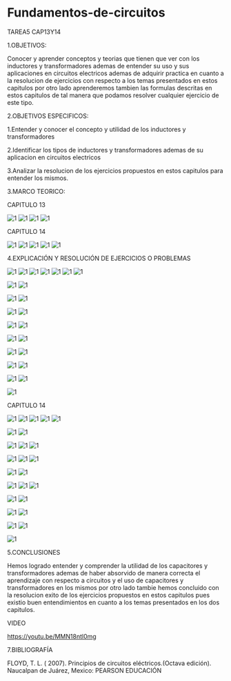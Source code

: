 # Fundamentos-de-circuitos
TAREA5 CAP13Y14

1.OBJETIVOS:

Conocer y aprender conceptos y teorias que tienen que ver con los inductores y transformadores ademas de entender su uso y sus aplicaciones en circuitos electricos ademas de adquirir practica en cuanto a la resolucion de ejercicios con respecto a los temas presentados en estos capitulos por otro lado aprenderemos tambien las formulas descritas en estos capitulos de tal manera que podamos resolver cualquier ejercicio de este tipo.

2.OBJETIVOS ESPECIFICOS:

1.Entender y conocer el concepto y utilidad de los inductores y transformadores 

2.Identificar los tipos de inductores y transformadores ademas de su aplicacion en circuitos electricos 

3.Analizar la resolucion de los ejercicios propuestos en estos capitulos para entender los mismos. 

3.MARCO TEORICO:

CAPITULO 13

![1](https://github.com/Josselyn2/Fundamentos-de-circuitos/blob/Principal/IMAGENES/CAPITULO13,14/mapas/MAP1.png?raw=true)
![1](https://github.com/Josselyn2/Fundamentos-de-circuitos/blob/Principal/IMAGENES/CAPITULO13,14/mapas/MAP2.png?raw=true)
![1](https://github.com/Josselyn2/Fundamentos-de-circuitos/blob/Principal/IMAGENES/CAPITULO13,14/mapas/MAP3.png?raw=true)
![1](https://github.com/Josselyn2/Fundamentos-de-circuitos/blob/Principal/IMAGENES/CAPITULO13,14/mapas/MAP4.png?raw=true)

CAPITULO 14

![1](https://github.com/Josselyn2/Fundamentos-de-circuitos/blob/Principal/IMAGENES/CAPITULO13,14/mapas/MAP5.png?raw=true)
![1](https://github.com/Josselyn2/Fundamentos-de-circuitos/blob/Principal/IMAGENES/CAPITULO13,14/mapas/MAP6.png?raw=true)
![1](https://github.com/Josselyn2/Fundamentos-de-circuitos/blob/Principal/IMAGENES/CAPITULO13,14/mapas/MAP7.png?raw=true)
![1](https://github.com/Josselyn2/Fundamentos-de-circuitos/blob/Principal/IMAGENES/CAPITULO13,14/mapas/MAP8.png?raw=true)
![1](https://github.com/Josselyn2/Fundamentos-de-circuitos/blob/Principal/IMAGENES/CAPITULO13,14/mapas/MAP9.png?raw=true)


4.EXPLICACIÓN Y RESOLUCIÓN DE EJERCICIOS O PROBLEMAS

![1](https://github.com/Josselyn2/Fundamentos-de-circuitos/blob/Principal/IMAGENES/CAPITULO13,14/ej2.jpg?raw=true)
![1](https://github.com/Josselyn2/Fundamentos-de-circuitos/blob/Principal/IMAGENES/CAPITULO13,14/ej4.jpg?raw=true)
![1](https://github.com/Josselyn2/Fundamentos-de-circuitos/blob/Principal/IMAGENES/CAPITULO13,14/ej6.jpg?raw=true)
![1](https://github.com/Josselyn2/Fundamentos-de-circuitos/blob/Principal/IMAGENES/CAPITULO13,14/ej8.jpg?raw=true)
![1](https://github.com/Josselyn2/Fundamentos-de-circuitos/blob/Principal/IMAGENES/CAPITULO13,14/ej10.jpg?raw=true)
![1](https://github.com/Josselyn2/Fundamentos-de-circuitos/blob/Principal/IMAGENES/CAPITULO13,14/ej12.jpg?raw=true)
![1](https://github.com/Josselyn2/Fundamentos-de-circuitos/blob/Principal/IMAGENES/CAPITULO13,14/ej14.jpg?raw=true)

![1](https://github.com/Josselyn2/Fundamentos-de-circuitos/blob/Principal/IMAGENES/CAPITULO13,14/2ej14.jpg?raw=true)
![1](https://github.com/Josselyn2/Fundamentos-de-circuitos/blob/Principal/IMAGENES/CAPITULO13,14/2ej14.jpg?raw=true)

![1](https://github.com/Josselyn2/Fundamentos-de-circuitos/blob/Principal/IMAGENES/CAPITULO13,14/ej16.jpg?raw=true)
![1](https://github.com/Josselyn2/Fundamentos-de-circuitos/blob/Principal/IMAGENES/CAPITULO13,14/ej18.jpg?raw=true)

![1](https://github.com/Josselyn2/Fundamentos-de-circuitos/blob/Principal/IMAGENES/CAPITULO13,14/2ej18.jpg?raw=true)
![1](https://github.com/Josselyn2/Fundamentos-de-circuitos/blob/Principal/IMAGENES/CAPITULO13,14/ej20.jpg?raw=true)

![1](https://github.com/Josselyn2/Fundamentos-de-circuitos/blob/Principal/IMAGENES/CAPITULO13,14/ej22.jpg?raw=true)
![1](https://github.com/Josselyn2/Fundamentos-de-circuitos/blob/Principal/IMAGENES/CAPITULO13,14/ej24.jpg?raw=true)

![1](https://github.com/Josselyn2/Fundamentos-de-circuitos/blob/Principal/IMAGENES/CAPITULO13,14/ej26.jpg?raw=true)
![1](https://github.com/Josselyn2/Fundamentos-de-circuitos/blob/Principal/IMAGENES/CAPITULO13,14/2ej26.jpg?raw=true)

![1](https://github.com/Josselyn2/Fundamentos-de-circuitos/blob/Principal/IMAGENES/CAPITULO13,14/ej28.jpg?raw=true)
![1](https://github.com/Josselyn2/Fundamentos-de-circuitos/blob/Principal/IMAGENES/CAPITULO13,14/2ej28.jpg?raw=true)

![1](https://github.com/Josselyn2/Fundamentos-de-circuitos/blob/Principal/IMAGENES/CAPITULO13,14/ej30.jpg?raw=true)
![1](https://github.com/Josselyn2/Fundamentos-de-circuitos/blob/Principal/IMAGENES/CAPITULO13,14/2ej30.jpg?raw=true)

![1](https://github.com/Josselyn2/Fundamentos-de-circuitos/blob/Principal/IMAGENES/CAPITULO13,14/ej32.jpg?raw=true)
![1](https://github.com/Josselyn2/Fundamentos-de-circuitos/blob/Principal/IMAGENES/CAPITULO13,14/2ej32.jpg?raw=true)

![1](https://github.com/Josselyn2/Fundamentos-de-circuitos/blob/Principal/IMAGENES/CAPITULO13,14/ej34.jpg?raw=true)

CAPITULO 14 

![1](https://github.com/Josselyn2/Fundamentos-de-circuitos/blob/Principal/IMAGENES/CAPITULO13,14/EJE2.jpg?raw=true)
![1](https://github.com/Josselyn2/Fundamentos-de-circuitos/blob/Principal/IMAGENES/CAPITULO13,14/EJE4.jpg?raw=true)
![1](https://github.com/Josselyn2/Fundamentos-de-circuitos/blob/Principal/IMAGENES/CAPITULO13,14/EJE6.jpg?raw=true)
![1](https://github.com/Josselyn2/Fundamentos-de-circuitos/blob/Principal/IMAGENES/CAPITULO13,14/EJE8.jpg?raw=true)
![1](https://github.com/Josselyn2/Fundamentos-de-circuitos/blob/Principal/IMAGENES/CAPITULO13,14/EJE10.jpg?raw=true)

![1](https://github.com/Josselyn2/Fundamentos-de-circuitos/blob/Principal/IMAGENES/CAPITULO13,14/EJE12.jpg?raw=true)
![1](https://github.com/Josselyn2/Fundamentos-de-circuitos/blob/Principal/IMAGENES/CAPITULO13,14/2EJE12.jpg?raw=true)

![1](https://github.com/Josselyn2/Fundamentos-de-circuitos/blob/Principal/IMAGENES/CAPITULO13,14/EJE14.jpg?raw=true)
![1](https://github.com/Josselyn2/Fundamentos-de-circuitos/blob/Principal/IMAGENES/CAPITULO13,14/EJE16.jpg?raw=true)
![1](https://github.com/Josselyn2/Fundamentos-de-circuitos/blob/Principal/IMAGENES/CAPITULO13,14/EJE18.jpg?raw=true)

![1](https://github.com/Josselyn2/Fundamentos-de-circuitos/blob/Principal/IMAGENES/CAPITULO13,14/EJE20.jpg?raw=true)
![1](https://github.com/Josselyn2/Fundamentos-de-circuitos/blob/Principal/IMAGENES/CAPITULO13,14/2EJE20.jpg?raw=true)
![1](https://github.com/Josselyn2/Fundamentos-de-circuitos/blob/Principal/IMAGENES/CAPITULO13,14/EJE22.jpg?raw=true)

![1](https://github.com/Josselyn2/Fundamentos-de-circuitos/blob/Principal/IMAGENES/CAPITULO13,14/EJE24.jpg?raw=true)
![1](https://github.com/Josselyn2/Fundamentos-de-circuitos/blob/Principal/IMAGENES/CAPITULO13,14/2EJE24.jpg?raw=true)

![1](https://github.com/Josselyn2/Fundamentos-de-circuitos/blob/Principal/IMAGENES/CAPITULO13,14/EJE26.jpg?raw=true)
![1](https://github.com/Josselyn2/Fundamentos-de-circuitos/blob/Principal/IMAGENES/CAPITULO13,14/2EJE26.jpg?raw=true)
![1](https://github.com/Josselyn2/Fundamentos-de-circuitos/blob/Principal/IMAGENES/CAPITULO13,14/3EJE26.jpg?raw=true)


![1](https://github.com/Josselyn2/Fundamentos-de-circuitos/blob/Principal/IMAGENES/CAPITULO13,14/EJE28.jpg?raw=true)
![1](https://github.com/Josselyn2/Fundamentos-de-circuitos/blob/Principal/IMAGENES/CAPITULO13,14/2EJE28.jpg?raw=true)

![1](https://github.com/Josselyn2/Fundamentos-de-circuitos/blob/Principal/IMAGENES/CAPITULO13,14/EJE30.jpg?raw=true)
![1](https://github.com/Josselyn2/Fundamentos-de-circuitos/blob/Principal/IMAGENES/CAPITULO13,14/2EJE30.jpg?raw=true)

![1](https://github.com/Josselyn2/Fundamentos-de-circuitos/blob/Principal/IMAGENES/CAPITULO13,14/EJE32.jpg?raw=true)
![1](https://github.com/Josselyn2/Fundamentos-de-circuitos/blob/Principal/IMAGENES/CAPITULO13,14/2EJE32.jpg?raw=true)

![1](https://github.com/Josselyn2/Fundamentos-de-circuitos/blob/Principal/IMAGENES/CAPITULO13,14/EJE34.jpg?raw=true)



5.CONCLUSIONES

Hemos logrado entender y comprender la utilidad de los capacitores y transformadores ademas de haber absorvido de manera correcta el aprendizaje con respecto a circuitos y el uso de capacitores y transformadores en los mismos por otro lado tambie hemos concluido con la resolucion exito de los ejercicios propuestos en estos capitulos pues existio buen entendimientos en cuanto a los temas presentados en los dos capitulos. 

VIDEO

https://youtu.be/MMN18ntl0mg

7.BIBLIOGRAFÍA

FLOYD, T. L. ( 2007). Principios de circuitos eléctricos.(Octava edición). Naucalpan de Juárez, Mexico: PEARSON EDUCACIÓN

